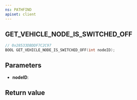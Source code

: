 ```yaml
---
ns: PATHFIND
apiset: client
---
```

## GET_VEHICLE_NODE_IS_SWITCHED_OFF

```c
// 0x28533DBDDF7C2C97
BOOL GET_VEHICLE_NODE_IS_SWITCHED_OFF(int nodeID);
```


## Parameters
* **nodeID**:

## Return value


